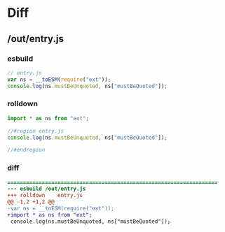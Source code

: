 # Diff
## /out/entry.js
### esbuild
```js
// entry.js
var ns = __toESM(require("ext"));
console.log(ns.mustBeUnquoted, ns["mustBeQuoted"]);
```
### rolldown
```js
import * as ns from "ext";

//#region entry.js
console.log(ns.mustBeUnquoted, ns["mustBeQuoted"]);

//#endregion

```
### diff
```diff
===================================================================
--- esbuild	/out/entry.js
+++ rolldown	entry.js
@@ -1,2 +1,2 @@
-var ns = __toESM(require("ext"));
+import * as ns from "ext";
 console.log(ns.mustBeUnquoted, ns["mustBeQuoted"]);

```